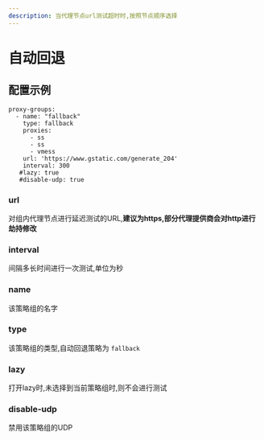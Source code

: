 ```yaml
---
description: 当代理节点url测试超时时,按照节点顺序选择
---
```


# 自动回退

## 配置示例

```
proxy-groups:
  - name: "fallback"
    type: fallback
    proxies:
      - ss
      - ss
      - vmess
    url: 'https://www.gstatic.com/generate_204'
    interval: 300
   #lazy: true
   #disable-udp: true
```

### url

对组内代理节点进行延迟测试的URL,**建议为https,部分代理提供商会对http进行劫持修改**

### **interval**

间隔多长时间进行一次测试,单位为秒

### name

该策略组的名字

### type

该策略组的类型,自动回退策略为 `fallback`

### lazy

打开lazy时,未选择到当前策略组时,则不会进行测试

### disable-udp

禁用该策略组的UDP
